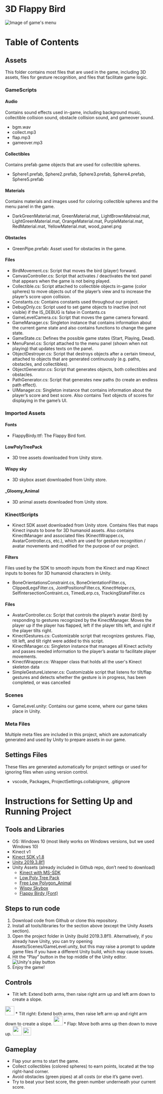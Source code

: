 # 3D Flappy Bird
![Image of game's menu](Images/game_menu.png)

# Table of Contents
## Assets
This folder contains most files that are used in the game, including 3D assets, files for gesture recognition, and files that facilitate game logic.
### GameScripts
#### Audio
Contains sound effects used in-game, including background music, collectible collision sound, obstacle collision sound, and gameover sound.
* bgm.wav
* collect.mp3
* flap.mp3
* gameover.mp3
#### Collectibles
Contains prefab game objects that are used for collectible spheres.
* Sphere1.prefab, Sphere2.prefab, Sphere3.prefab, Sphere4.prefab, Sphere5.prefab
#### Materials
Contains materials and images used for coloring collectible spheres and the menu panel in the game.
* DarkGreenMaterial.mat, GreenMaterial.mat, LightBrownMatreial.mat, LightGreenMaterial.mat, OrangeMaterial.mat, PurpleMaterial.mat, RedMaterial.mat, YellowMaterial.mat, wood_panel.png
#### Obstacles
* GreenPipe.prefab: Asset used for obstacles in the game.
#### Files
* BirdMovement.cs: Script that moves the bird (player) forward.
* CanvasController.cs: Script that activates / deactivates the text panel that appears when the game is not being played.
* Collectible.cs: Script attached to collectible objects in-game (color spheres) to move objects out of the player’s view and to increase the player’s score upon collision.
* Constants.cs: Contains constants used throughout our project.
* DebugOnly.cs: Script used to set game objects to inactive (not not visible) if the IS_DEBUG is false in Contants.cs
* GameLevelCamera.cs: Script that moves the game camera forward.
* GameManager.cs: Singleton instance that contains information about the current game state and also contains functions to change the game state.
* GameState.cs: Defines the possible game states (Start, Playing, Dead).
* MenuPanel.cs: Script attached to the menu panel (shown when not playing) that updates texts on the panel.
* ObjectDestroyer.cs: Script that destroys objects after a certain timeout, attached to objects that are generated continuously (e.g. paths, obstacles, and collectibles).
* ObjectGenerator.cs: Script that generates objects, both collectibles and obstacles.
* PathGenerator.cs: Script that generates new paths (to create an endless path effect).
* UIManager.cs: Singleton instance that contains information about the player’s score and best score. Also contains Text objects of scores for displaying in the game’s UI.

### Imported Assets
#### Fonts
* FlappyBirdy.ttf: The Flappy Bird font.
#### LowPolyTreePack
* 3D tree assets downloaded from Unity store.
#### Wispy sky
* 3D skybox asset downloaded from Unity store.
#### _Gloomy_Animal
* 3D animal assets downloaded from Unity store.

### KinectScripts
* Kinect SDK asset downloaded from Unity store. Contains files that maps Kinect inputs to 
bone for 3D humanoid assets. Also contains KinectManager and associated files (KinectWrapper.cs, AvatarController.cs, etc.), which are used for gesture recognition / avatar movements and modified for the purpose of our project. 
#### Filters
Files used by the SDK to smooth inputs from the Kinect and map Kinect inputs to bones for 3D humanoid characters in Unity.
* BoneOrientationsConstraint.cs,  BoneOrientationFilter.cs, ClippedLegsFilter.cs, JointPositionsFilter.cs, KinectHelper.cs, SelfIntersectionContraint.cs, TimedLerp.cs, TrackingStateFilter.cs
#### Files
* AvatarController.cs: Script that controls the player’s avatar (bird) by responding to gestures recognized by the KinectManager. Moves the player up if the player has flapped, left if the player tilts left, and right if the player tilts right.
* KinectGestures.cs: Customizable script that recognizes gestures. Flap, tilt left, and tilt right were added to this script.
* KinectManager.cs: Singleton instance that manages all Kinect activity and passes needed information to the player’s avatar to facilitate player movements.
* KinectWrapper.cs: Wrapper class that holds all the user's Kinect skeleton data
* SimpleGestureListener.cs: Customizable script that listens for tilt/flap gestures and detects whether the gesture is in progress, has been completed, or was cancelled

### Scenes
* GameLevel.unity: Contains our game scene, where our game takes place in Unity.

### Meta Files
Multiple meta files are included in this project, which are automatically generated and used by Unity to prepare assets in our game.

 ## Settings Files
These files are generated automatically for project settings or used for ignoring files when using version control.
* vscode, Packages, ProjectSettings.collabignore, .gitignore


# Instructions for Setting Up and Running Project
## Tools and Libraries
* OS: Windows 10 (most likely works on Windows versions, but we used Windows 10)
* Kinect v1
* [Kinect SDK v1.8](https://www.microsoft.com/en-us/download/details.aspx?id=40278)
* [Unity 2019.3.8f1](https://unity3d.com/get-unity/download/archive) 
* Unity Assets (already included in Github repo, don’t need to download)
    * [Kinect with MS-SDK](https://assetstore.unity.com/packages/tools/kinect-with-ms-sdk-7747)
    * [Low Poly Tree Pack](https://assetstore.unity.com/packages/3d/vegetation/trees/low-poly-tree-pack-57866)
    * [Free Low Polygon_Animal](https://assetstore.unity.com/packages/3d/characters/animals/free-low-polygon-animal-110679)
    * [Wispy Skybox](https://assetstore.unity.com/packages/2d/textures-materials/sky/wispy-skybox-21737)
    * [Flappy Birdy (Font)](https://www.dafont.com/flappybirdy.font)

## Steps to run code
1. Download code from Github or clone this repository.
2. Install all tools/libraries for the section above (except the Unity Assets section).
3. Open the project folder in Unity (build 2019.3.8f1). Alternatively, if you already have Unity, you can try opening Assets/Scenes/GameLevel.unity, but this may raise a prompt to update game files if you have a different Unity build, which may cause issues.
4.  Hit the “Play” button in the top middle of the Unity editor.
![Unity's play button](Images/unity_play_button.png)
5.  Enjoy the game!

## Controls
* Tilt left: Extend both arms, then raise right arm up and left arm down to create a slope.
<img src="Images/tilt_left.png" width="30">
* Tilt right: Extend both arms, then raise left arm up and right arm down to create a slope.
<img src="Images/tilt_right.png" width="30">
* Flap: Move both arms up then down to move up.
<img src="Images/flap_1.png" width="30">
<img src="Images/flap_2.png" width="26">

## Gameplay
* Flap your arms to start the game.
* Collect collectibles (colored spheres) to earn points, located at the top right-hand corner.
* Avoid obstacles (green pipes) at all costs (or else it’s game over).
* Try to beat your best score, the green number underneath your current score.

